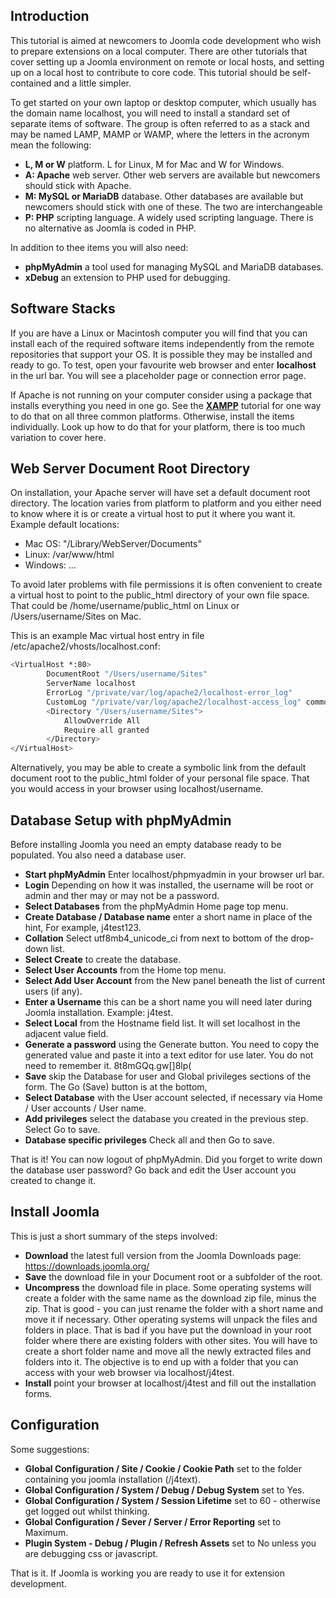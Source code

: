 <!-- Filename: J4.x:Developer:_Required_Software / Display title: Developer: Required Software -->

## Introduction

This tutorial is aimed at newcomers to Joomla code development who wish
to prepare extensions on a local computer. There are other tutorials
that cover setting up a Joomla environment on remote or local hosts, and
setting up on a local host to contribute to core code. This tutorial
should be self-contained and a little simpler.

To get started on your own laptop or desktop computer, which usually has
the domain name localhost, you will need to install a standard set of
separate items of software. The group is often referred to as a stack
and may be named LAMP, MAMP or WAMP, where the letters in the acronym
mean the following:

- **L, M or W** platform. L for Linux, M for Mac and W for Windows.
- **A: Apache** web server. Other web servers are available but
  newcomers should stick with Apache.
- **M: MySQL or MariaDB** database. Other databases are available but
  newcomers should stick with one of these. The two are interchangeable
- **P: PHP** scripting language. A widely used scripting language. There
  is no alternative as Joomla is coded in PHP.

In addition to thee items you will also need:

- **phpMyAdmin** a tool used for managing MySQL and MariaDB databases.
- **xDebug** an extension to PHP used for debugging.

## Software Stacks

If you are have a Linux or Macintosh computer you will find that you can
install each of the required software items independently from the
remote repositories that support your OS. It is possible they may be
installed and ready to go. To test, open your favourite web browser and
enter **localhost** in the url bar. You will see a placeholder page or
connection error page.

If Apache is not running on your computer consider using a package that
installs everything you need in one go. See the
**[XAMPP](https://docs.joomla.org/XAMPP "XAMPP")** tutorial for one way
to do that on all three common platforms. Otherwise, install the items
individually. Look up how to do that for your platform, there is too
much variation to cover here.

## Web Server Document Root Directory

On installation, your Apache server will have set a default document
root directory. The location varies from platform to platform and you
either need to know where it is or create a virtual host to put it where
you want it. Example default locations:

- Mac OS: "/Library/WebServer/Documents"
- Linux: /var/www/html
- Windows: ...

To avoid later problems with file permissions it is often convenient to
create a virtual host to point to the public_html directory of your own
file space. That could be /home/username/public_html on Linux or
/Users/username/Sites on Mac.

This is an example Mac virtual host entry in file
/etc/apache2/vhosts/localhost.conf:

```bash
<VirtualHost *:80>
        DocumentRoot "/Users/username/Sites"
        ServerName localhost
        ErrorLog "/private/var/log/apache2/localhost-error_log"
        CustomLog "/private/var/log/apache2/localhost-access_log" common
        <Directory "/Users/username/Sites">
            AllowOverride All
            Require all granted
        </Directory>
</VirtualHost>
```

Alternatively, you may be able to create a symbolic link from the
default document root to the public_html folder of your personal file
space. That you would access in your browser using localhost/username.

## Database Setup with phpMyAdmin

Before installing Joomla you need an empty database ready to be
populated. You also need a database user.

- **Start phpMyAdmin** Enter localhost/phpmyadmin in your browser url
  bar.
- **Login** Depending on how it was installed, the username will be root
  or admin and ther may or may not be a password.
- **Select Databases** from the phpMyAdmin Home page top menu.
- **Create Database / Database name** enter a short name in place of the
  hint, For example, j4test123.
- **Collation** Select utf8mb4_unicode_ci from next to bottom of the
  drop-down list.
- **Select Create** to create the database.
- **Select User Accounts** from the Home top menu.
- **Select Add User Account** from the New panel beneath the list of
  current users (if any).
- **Enter a Username** this can be a short name you will need later
  during Joomla installation. Example: j4test.
- **Select Local** from the Hostname field list. It will set localhost
  in the adjacent value field.
- **Generate a password** using the Generate button. You need to copy
  the generated value and paste it into a text editor for use later. You
  do not need to remember it. 8t8mGQq.gw\[\]8lp(
- **Save** skip the Database for user and Global privileges sections of
  the form. The Go (Save) button is at the bottom,
- **Select Database** with the User account selected, if necessary via
  Home / User accounts / User name.
- **Add privileges** select the database you created in the previous
  step. Select Go to save.
- **Database specific privileges** Check all and then Go to save.

That is it! You can now logout of phpMyAdmin. Did you forget to write
down the database user password? Go back and edit the User account you
created to change it.

## Install Joomla

This is just a short summary of the steps involved:

- **Download** the latest full version from the Joomla Downloads page:
  <a href="https://downloads.joomla.org/" class="external free"
  target="_blank"
  rel="noreferrer noopener">https://downloads.joomla.org/</a>
- **Save** the download file in your Document root or a subfolder of the
  root.
- **Uncompress** the download file in place. Some operating systems will
  create a folder with the same name as the download zip file, minus the
  zip. That is good - you can just rename the folder with a short name
  and move it if necessary. Other operating systems will unpack the
  files and folders in place. That is bad if you have put the download
  in your root folder where there are existing folders with other sites.
  You will have to create a short folder name and move all the newly
  extracted files and folders into it. The objective is to end up with a
  folder that you can access with your web browser via localhost/j4test.
- **Install** point your browser at localhost/j4test and fill out the
  installation forms.

## Configuration

Some suggestions:

- **Global Configuration / Site / Cookie / Cookie Path** set to the
  folder containing you joomla installation (/j4text).
- **Global Configuration / System / Debug / Debug System** set to Yes.
- **Global Configuration / System / Session Lifetime** set to 60 -
  otherwise get logged out whilst thinking.
- **Global Configuration / Sever / Server / Error Reporting** set to
  Maximum.
- **Plugin System - Debug / Plugin / Refresh Assets** set to No unless
  you are debugging css or javascript.

That is it. If Joomla is working you are ready to use it for extension
development.
